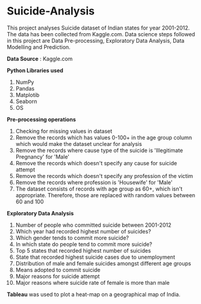 # Suicide-Analysis
This project analyses Suicide dataset of Indian states for year 2001-2012. The data has been collected from Kaggle.com. Data science steps followed in this project are Data Pre-processing, Exploratory Data Analysis, Data Modelling and Prediction.

**Data Source** : Kaggle.com

**Python Libraries used**
1. NumPy
2. Pandas
3. Matplotib
4. Seaborn
5. OS

**Pre-processing operations**
1. Checking for missing values in dataset
2. Remove the records which has values 0-100+ in the age group column which would make the dataset unclear for analysis
3. Remove the records where cause type of the suicide is 'Illegitimate Pregnancy' for 'Male'
4. Remove the records which doesn't specify any cause for suicide attempt
5. Remove the records which doesn't specify any profession of the victim
6. Remove the records where profession is 'Housewife' for 'Male'
7. The dataset consists of records with age group as 60+, which isn't appropriate. Therefore, those are replaced with random values between 60 and 100

**Exploratory Data Analysis**
1. Number of people who committed suicide between 2001-2012
2. Which year had recorded highest number of suicides?
3. Which gender tends to commit more suicide?
4. In which state do people tend to commit more suicide?
5. Top 5 states that recorded highest number of suicides
6. State that recorded highest suicide cases due to unemployment
7. Distribution of male and female suicides amongst different age groups
8. Means adopted to commit suicide
9. Major reasons for suicide attempt
10. Major reasons where suicide rate of female is more than male

**Tableau** was used to plot a heat-map on a geographical map of India.


